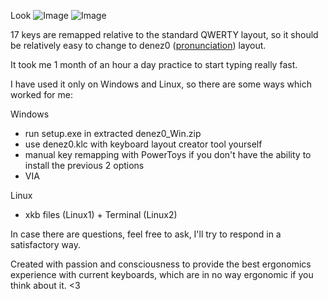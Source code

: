 Look 
![Image](https://github.com/user-attachments/assets/7c2a0f1f-2208-486a-b0f1-36bdd810d1c8)
![Image](https://github.com/user-attachments/assets/b4c15546-5878-43be-9fe3-eca1eb52fe72)

17 keys are remapped relative to the standard QWERTY layout, so it should be relatively easy to change to denez0 ([pronunciation](https://embed.howtopronounce.com/classic/en/denezo/2907435)) layout. 

It took me 1 month of an hour a day practice to start typing really fast. 

I have used it only on Windows and Linux, so there are some ways which worked for me:

Windows
- run setup.exe in extracted denez0_Win.zip
- use denez0.klc with keyboard layout creator tool yourself
- manual key remapping with PowerToys if you don't have the ability to install the previous 2 options
- VIA

Linux
- xkb files (Linux1) + Terminal (Linux2)

In case there are questions, feel free to ask, I'll try to respond in a satisfactory way.

Created with passion and consciousness to provide the best ergonomics experience with current keyboards, which are in no way ergonomic if you think about it. <3
